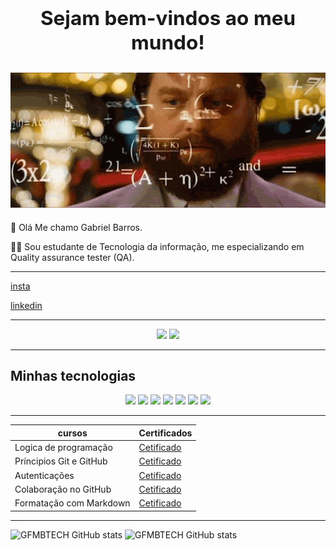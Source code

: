 ## <center><h2> Sejam bem-vindos ao meu mundo!</h2></center>

![Gif de QA](giphy-48.gif.pagespeed.ce.6rim7r_342.gif)
-----
🧔 Olá Me chamo Gabriel Barros.

✍🏻 Sou estudante de Tecnologia da informação, me especializando em Quality assurance tester (QA).


----
[insta](https://www.instagram.com/gfmb17/) 


 [linkedin](https://www.linkedin.com/in/gabriel-barros-b44828170/)


-----
<p align="center"

<img src="https://cdn.jsdelivr.net/gh/devicons/devicon@latest/icons/github/github-original-wordmark.svg" width="100px">
<img src="https://cdn.jsdelivr.net/gh/devicons/devicon@latest/icons/git/git-plain.svg" width="100px">
<img src="https://cdn.jsdelivr.net/gh/devicons/devicon@latest/icons/githubactions/githubactions-plain.svg" width="100px">
</p>


 ----

## Minhas tecnologias 

<P align="center">
<img src="https://cdn.jsdelivr.net/gh/devicons/devicon@latest/icons/java/java-original-wordmark.svg" width="100px">
<img src="https://cdn.jsdelivr.net/gh/devicons/devicon@latest/icons/javascript/javascript-plain.svg" width="100px">
<img src="https://cdn.jsdelivr.net/gh/devicons/devicon@latest/icons/cypressio/cypressio-original-wordmark.svg" width="100px">         
<img src="https://cdn.jsdelivr.net/gh/devicons/devicon@latest/icons/dot-net/dot-net-original-wordmark.svg" width="100px">
<img src="https://cdn.jsdelivr.net/gh/devicons/devicon@latest/icons/nodejs/nodejs-original-wordmark.svg" width="100px">
<img src="https://cdn.jsdelivr.net/gh/devicons/devicon@latest/icons/android/android-plain-wordmark.svg" width="100px">
<img src="https://cdn.jsdelivr.net/gh/devicons/devicon@latest/icons/selenium/selenium-original.svg" width="100px">
</p>

------

| cursos  | Certificados |
|---------|--------------|
|Logica de programação| [Cetificado](https://web.dio.me/certificates)
|Príncipios Git e GitHub| [Cetificado](https://web.dio.me/certificates)
|Autenticações | [Cetificado](https://web.dio.me/certificates)
|Colaboração no GitHub| [Cetificado](https://web.dio.me/certificates)
|Formatação com Markdown| [Cetificado](https://web.dio.me/certificates)

-----------

![GFMBTECH GitHub stats](https://github-readme-stats.vercel.app/api?username=GFMBTECH&show_icons=true&theme=radical)
![GFMBTECH GitHub stats](https://github-readme-stats.vercel.app/api/top-langs/?username=GFMBTECH&layout=compact&langs_count=7&theme=blue-green)





